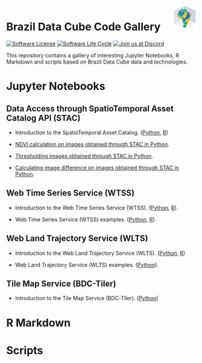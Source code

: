 <img src="./img/logo-bdc.png" align="right" width="64" />

# Brazil Data Cube Code Gallery


<!-- badges: start -->

[![Software License](https://img.shields.io/badge/license-MIT-green)](https://github.com/brazil-data-cube/code-gallery/blob/master/LICENSE)
[![Software Life Cycle](https://img.shields.io/badge/lifecycle-maturing-blue.svg)](https://www.tidyverse.org/lifecycle/#maturing)
[![Join us at Discord](https://img.shields.io/discord/689541907621085198?logo=discord&logoColor=ffffff&color=7389D8)](https://discord.com/channels/689541907621085198#)

<!-- badges: end -->

This repository contains a gallery of interesting Jupyter Notebooks, R Markdown and scripts based on Brazil Data Cube data and technologies.


# Jupyter Notebooks


## Data Access through SpatioTemporal Asset Catalog API (STAC)

- Introduction to the SpatioTemporal Asset Catalog. ([Python](https://github.com/brazil-data-cube/jupyter-gallery/blob/master/Python/stac/stac-introduction.ipynb), [R](https://github.com/brazil-data-cube/jupyter-gallery/blob/master/R/stac/stac-introduction.ipynb))

- [NDVI calculation on images obtained through STAC in Python](https://github.com/brazil-data-cube/jupyter-gallery/blob/master/Python/stac/stac-ndvi-calculation.ipynb).

- [Thresholding images obtained through STAC in Python](https://github.com/brazil-data-cube/jupyter-gallery/blob/master/Python/stac/stac-image-threshold.ipynb).

- [Calculating image difference on images obtained through STAC in Python](https://github.com/brazil-data-cube/jupyter-gallery/blob/master/Python/stac/stac-image-difference.ipynb).


## Web Time Series Service (WTSS)

- Introduction to the Web Time Series Service (WTSS). ([Python](https://github.com/brazil-data-cube/jupyter-gallery/blob/master/Python/wtss/wtss-introduction.ipynb), [R](https://github.com/brazil-data-cube/jupyter-gallery/blob/master/R/wtss/wtss-introduction.ipynb)).

- Web Time Series Service (WTSS) examples. ([Python](https://github.com/brazil-data-cube/jupyter-gallery/blob/master/Python/wtss/wtss-examples.ipynb), [R](https://github.com/brazil-data-cube/jupyter-gallery/blob/master/R/wtss/wtss-examples.ipynb)).

## Web Land Trajectory Service (WLTS)

- Introduction to the Web Land Trajectory Service (WLTS). ([Python](https://github.com/brazil-data-cube/jupyter-gallery/blob/master/Python/wlts/wlts-introduction.ipynb), [R](https://github.com/brazil-data-cube/jupyter-gallery/blob/master/R/wlts/wlts-introduction.ipynb))

- Web Land Trajectory Service (WLTS) examples. ([Python](https://github.com/brazil-data-cube/jupyter-gallery/blob/master/Python/wlts/wlts-examples.ipynb)).

## Tile Map Service (BDC-Tiler)

- Introduction to the Tile Map Service (BDC-Tiler). ([Python](https://github.com/brazil-data-cube/jupyter-gallery/blob/master/Python/tiler/bdc-tiler_introduction.ipynb))

# R Markdown

# Scripts
